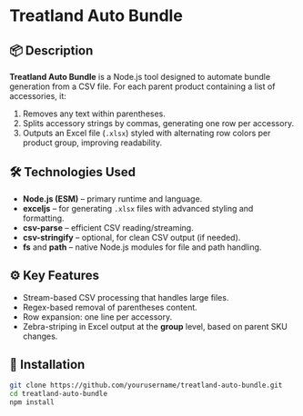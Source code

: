 # Treatland Auto Bundle

## 📦 Description
**Treatland Auto Bundle** is a Node.js tool designed to automate bundle generation from a CSV file. For each parent product containing a list of accessories, it:

1. Removes any text within parentheses.
2. Splits accessory strings by commas, generating one row per accessory.
3. Outputs an Excel file (`.xlsx`) styled with alternating row colors per product group, improving readability.

## 🛠 Technologies Used
- **Node.js (ESM)** – primary runtime and language.
- **exceljs** – for generating `.xlsx` files with advanced styling and formatting.
- **csv-parse** – efficient CSV reading/streaming.
- **csv-stringify** – optional, for clean CSV output (if needed).
- **fs** and **path** – native Node.js modules for file and path handling.

## ⚙️ Key Features
- Stream-based CSV processing that handles large files.
- Regex-based removal of parentheses content.
- Row expansion: one line per accessory.
- Zebra-striping in Excel output at the **group** level, based on parent SKU changes.

## 🚀 Installation

```bash
git clone https://github.com/yourusername/treatland-auto-bundle.git
cd treatland-auto-bundle
npm install

